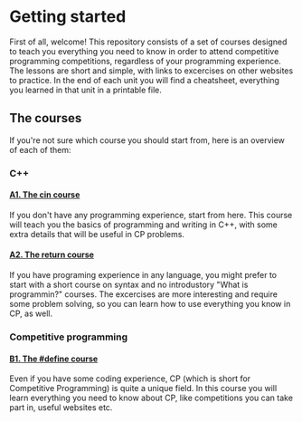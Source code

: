 # Getting started

First of all, welcome! This repository consists of a set of courses designed to teach you everything you need to know in order to attend competitive programming competitions, regardless of your programming experience.
The lessons are short and simple, with links to excercises on other websites to practice. In the end of each unit you will find a cheatsheet, everything you learned in that unit in a printable file.

## The courses
If you're not sure which course you should start from, here is an overview of each of them:

### C++

#### [A1. The cin course]()
If you don't have any programming experience, start from here. This course will teach you the basics of programming and writing in C++, with some extra details that will be useful in CP problems.

#### [A2. The return course]()
If you have programing experience in any language, you might prefer to start with a short course on syntax and no introdustory "What is programmin?" courses. The excercises are more interesting and require some problem solving, so you can learn how to use everything you know in CP, as well.

### Competitive programming

#### [B1. The #define course]()
Even if you have some coding experience, CP (which is short for Competitive Programming) is quite a unique field. In this course you will learn everything you need to know about CP, like competitions you can take part in, useful websites etc.

